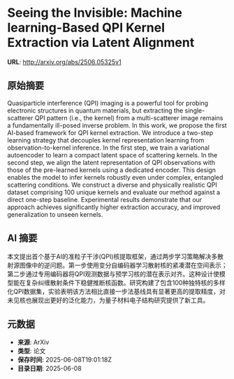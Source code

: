 # Seeing the Invisible: Machine learning-Based QPI Kernel Extraction via Latent Alignment

**URL**: http://arxiv.org/abs/2506.05325v1

## 原始摘要

Quasiparticle interference (QPI) imaging is a powerful tool for probing
electronic structures in quantum materials, but extracting the single-scatterer
QPI pattern (i.e., the kernel) from a multi-scatterer image remains a
fundamentally ill-posed inverse problem. In this work, we propose the first
AI-based framework for QPI kernel extraction. We introduce a two-step learning
strategy that decouples kernel representation learning from
observation-to-kernel inference. In the first step, we train a variational
autoencoder to learn a compact latent space of scattering kernels. In the
second step, we align the latent representation of QPI observations with those
of the pre-learned kernels using a dedicated encoder. This design enables the
model to infer kernels robustly even under complex, entangled scattering
conditions. We construct a diverse and physically realistic QPI dataset
comprising 100 unique kernels and evaluate our method against a direct one-step
baseline. Experimental results demonstrate that our approach achieves
significantly higher extraction accuracy, and improved generalization to unseen
kernels.


## AI 摘要

本文提出首个基于AI的准粒子干涉(QPI)核提取框架，通过两步学习策略解决多散射源图像中的逆问题。第一步使用变分自编码器学习散射核的紧凑潜在空间表示；第二步通过专用编码器将QPI观测数据与预学习核的潜在表示对齐。这种设计使模型能在复杂纠缠散射条件下稳健推断核函数。研究构建了包含100种独特核的多样化QPI数据集，实验表明该方法相比直接一步法基线具有显著更高的提取精度，对未见核也展现出更好的泛化能力，为量子材料电子结构研究提供了新工具。

## 元数据

- **来源**: ArXiv
- **类型**: 论文
- **保存时间**: 2025-06-08T19:01:18Z
- **目录日期**: 2025-06-08
